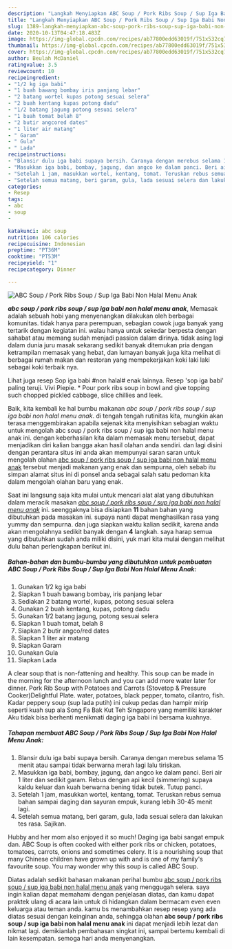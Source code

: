 ```yaml
---
description: "Langkah Menyiapkan ABC Soup / Pork Ribs Soup / Sup Iga Babi Non Halal Menu Anak Lezat"
title: "Langkah Menyiapkan ABC Soup / Pork Ribs Soup / Sup Iga Babi Non Halal Menu Anak Lezat"
slug: 1389-langkah-menyiapkan-abc-soup-pork-ribs-soup-sup-iga-babi-non-halal-menu-anak-lezat
date: 2020-10-13T04:47:18.483Z
image: https://img-global.cpcdn.com/recipes/ab77800edd63019f/751x532cq70/abc-soup-pork-ribs-soup-sup-iga-babi-non-halal-menu-anak-foto-resep-utama.jpg
thumbnail: https://img-global.cpcdn.com/recipes/ab77800edd63019f/751x532cq70/abc-soup-pork-ribs-soup-sup-iga-babi-non-halal-menu-anak-foto-resep-utama.jpg
cover: https://img-global.cpcdn.com/recipes/ab77800edd63019f/751x532cq70/abc-soup-pork-ribs-soup-sup-iga-babi-non-halal-menu-anak-foto-resep-utama.jpg
author: Beulah McDaniel
ratingvalue: 3.5
reviewcount: 10
recipeingredient:
- "1/2 kg iga babi"
- "1 buah bawang bombay iris panjang lebar"
- "2 batang wortel kupas potong sesuai selera"
- "2 buah kentang kupas potong dadu"
- "1/2 batang jagung potong sesuai selera"
- "1 buah tomat belah 8"
- "2 butir angcored dates"
- "1 liter air matang"
- " Garam"
- " Gula"
- " Lada"
recipeinstructions:
- "Blansir dulu iga babi supaya bersih. Caranya dengan merebus selama 15 menit atau sampai tidak berwarna merah lagi lalu tiriskan."
- "Masukkan iga babi, bombay, jagung, dan angco ke dalam panci. Beri air 1 liter dan sedikit garam. Rebus dengan api kecil (simmering) supaya kaldu keluar dan kuah berwarna bening tidak butek. Tutup panci."
- "Setelah 1 jam, masukkan wortel, kentang, tomat. Teruskan rebus semua bahan sampai daging dan sayuran empuk, kurang lebih 30-45 menit lagi."
- "Setelah semua matang, beri garam, gula, lada sesuai selera dan lakukan tes rasa. Sajikan."
categories:
- Resep
tags:
- abc
- soup
- 

katakunci: abc soup  
nutrition: 106 calories
recipecuisine: Indonesian
preptime: "PT36M"
cooktime: "PT53M"
recipeyield: "1"
recipecategory: Dinner

---
```



![ABC Soup / Pork Ribs Soup / Sup Iga Babi Non Halal Menu Anak](https://img-global.cpcdn.com/recipes/ab77800edd63019f/751x532cq70/abc-soup-pork-ribs-soup-sup-iga-babi-non-halal-menu-anak-foto-resep-utama.jpg)

<b><i>abc soup / pork ribs soup / sup iga babi non halal menu anak</i></b>, Memasak adalah sebuah hobi yang menyenangkan dilakukan oleh berbagai komunitas. tidak hanya para perempuan, sebagian cowok juga banyak yang tertarik dengan kegiatan ini. walau hanya untuk sekedar berpesta dengan sahabat atau memang sudah menjadi passion dalam dirinya. tidak asing lagi dalam dunia juru masak sekarang sedikit banyak ditemukan pria dengan ketrampilan memasak yang hebat, dan lumayan banyak juga kita melihat di berbagai rumah makan dan restoran yang mempekerjakan koki laki laki sebagai koki terbaik nya.

Lihat juga resep Sop iga babi #non halal# enak lainnya. Resep &#39;sop iga babi&#39; paling teruji. Vivi Piepie. * Pour pork ribs soup in bowl and give topping such chopped pickled cabbage, slice chillies and leek.

Baik, kita kembali ke hal bumbu makanan <i>abc soup / pork ribs soup / sup iga babi non halal menu anak</i>. di tengah tengah rutinitas kita, mungkin akan terasa menggembirakan apabila sejenak kita menyisihkan sebagian waktu untuk mengolah abc soup / pork ribs soup / sup iga babi non halal menu anak ini. dengan keberhasilan kita dalam memasak menu tersebut, dapat menjadikan diri kalian bangga akan hasil olahan anda sendiri. dan lagi disini dengan perantara situs ini anda akan mempunyai saran saran untuk mengolah olahan <u>abc soup / pork ribs soup / sup iga babi non halal menu anak</u> tersebut menjadi makanan yang enak dan sempurna, oleh sebab itu simpan alamat situs ini di ponsel anda sebagai salah satu pedoman kita dalam mengolah olahan baru yang enak.


Saat ini langsung saja kita mulai untuk mencari alat alat yang dibutuhkan dalam meracik masakan <u><i>abc soup / pork ribs soup / sup iga babi non halal menu anak</i></u> ini. seenggaknya bisa disiapkan <b>11</b> bahan bahan yang dibutuhkan pada masakan ini. supaya nanti dapat menghasilkan rasa yang yummy dan sempurna. dan juga siapkan waktu kalian sedikit, karena anda akan mengolahnya sedikit banyak dengan <b>4</b> langkah. saya harap semua yang dibutuhkan sudah anda miliki disini, yuk mari kita mulai dengan melihat dulu bahan perlengkapan berikut ini.

<!--inarticleads1-->

##### Bahan-bahan dan bumbu-bumbu yang dibutuhkan untuk pembuatan ABC Soup / Pork Ribs Soup / Sup Iga Babi Non Halal Menu Anak:

1. Gunakan 1/2 kg iga babi
1. Siapkan 1 buah bawang bombay, iris panjang lebar
1. Sediakan 2 batang wortel, kupas, potong sesuai selera
1. Gunakan 2 buah kentang, kupas, potong dadu
1. Gunakan 1/2 batang jagung, potong sesuai selera
1. Siapkan 1 buah tomat, belah 8
1. Siapkan 2 butir angco/red dates
1. Siapkan 1 liter air matang
1. Siapkan  Garam
1. Gunakan  Gula
1. Siapkan  Lada


A clear soup that is non-fattening and healthy. This soup can be made in the morning for the afternoon lunch and you can add more water later for dinner. Pork Rib Soup with Potatoes and Carrots (Stovetop &amp; Pressure Cooker)Delightful Plate. water, potatoes, black pepper, tomato, cilantro, fish. Kadar peppery soup (sup lada putih) ini cukup pedas dan hampir mirip seperti kuah sup ala Song Fa Bak Kut Teh Singapore yang memiliki karakter Aku tidak bisa berhenti menikmati daging iga babi ini bersama kuahnya. 

<!--inarticleads2-->

##### Tahapan membuat ABC Soup / Pork Ribs Soup / Sup Iga Babi Non Halal Menu Anak:

1. Blansir dulu iga babi supaya bersih. Caranya dengan merebus selama 15 menit atau sampai tidak berwarna merah lagi lalu tiriskan.
1. Masukkan iga babi, bombay, jagung, dan angco ke dalam panci. Beri air 1 liter dan sedikit garam. Rebus dengan api kecil (simmering) supaya kaldu keluar dan kuah berwarna bening tidak butek. Tutup panci.
1. Setelah 1 jam, masukkan wortel, kentang, tomat. Teruskan rebus semua bahan sampai daging dan sayuran empuk, kurang lebih 30-45 menit lagi.
1. Setelah semua matang, beri garam, gula, lada sesuai selera dan lakukan tes rasa. Sajikan.


Hubby and her mom also enjoyed it so much! Daging iga babi sangat empuk dan. ABC Soup is often cooked with either pork ribs or chicken, potatoes, tomatoes, carrots, onions and sometimes celery. It is a nourishing soup that many Chinese children have grown up with and is one of my family&#39;s favourite soup. You may wonder why this soup is called ABC Soup. 

Diatas adalah sedikit bahasan makanan perihal bumbu <u>abc soup / pork ribs soup / sup iga babi non halal menu anak</u> yang menggugah selera. saya ingin kalian dapat memahami dengan penjelasan diatas, dan kamu dapat praktek ulang di acara lain untuk di hidangkan dalam bermacam even even keluarga atau teman anda. kamu bs menambahkan resep resep yang ada diatas sesuai dengan keinginan anda, sehingga olahan <b>abc soup / pork ribs soup / sup iga babi non halal menu anak</b> ini dapat menjadi lebih lezat dan nikmat lagi. demikianlah pembahasan singkat ini, sampai bertemu kembali di lain kesempatan. semoga hari anda menyenangkan.
